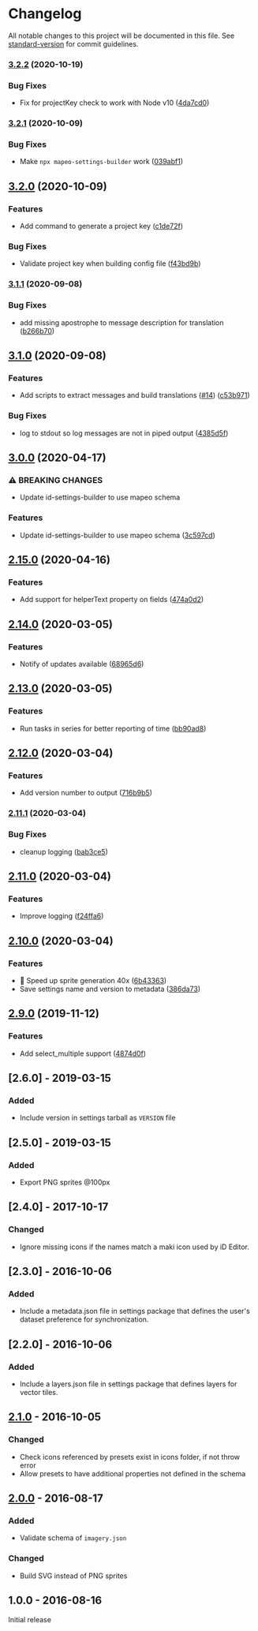 # Changelog

All notable changes to this project will be documented in this file. See [standard-version](https://github.com/conventional-changelog/standard-version) for commit guidelines.

### [3.2.2](https://github.com/digidem/mapeo-settings-builder/compare/v3.2.1...v3.2.2) (2020-10-19)


### Bug Fixes

* Fix for projectKey check to work with Node v10 ([4da7cd0](https://github.com/digidem/mapeo-settings-builder/commit/4da7cd0d7ce483915352891d6941f4ace9b75ece))

### [3.2.1](https://github.com/digidem/mapeo-settings-builder/compare/v3.2.0...v3.2.1) (2020-10-09)


### Bug Fixes

* Make `npx mapeo-settings-builder` work ([039abf1](https://github.com/digidem/mapeo-settings-builder/commit/039abf1d20e0e7bd1d1a6fbd5315d40b88ccb489))

## [3.2.0](https://github.com/digidem/mapeo-settings-builder/compare/v3.1.1...v3.2.0) (2020-10-09)


### Features

* Add command to generate a project key ([c1de72f](https://github.com/digidem/mapeo-settings-builder/commit/c1de72fba9342da68402e1dd05cbe53d14cc0707))


### Bug Fixes

* Validate project key when building config file ([f43bd9b](https://github.com/digidem/mapeo-settings-builder/commit/f43bd9b5978e26606ec064a6e068003cc58a01b7))

### [3.1.1](https://github.com/digidem/mapeo-settings-builder/compare/v3.1.0...v3.1.1) (2020-09-08)


### Bug Fixes

* add missing apostrophe to message description for translation ([b266b70](https://github.com/digidem/mapeo-settings-builder/commit/b266b70b2c751ee37f7b6993f399d5f786d90381))

## [3.1.0](https://github.com/digidem/mapeo-settings-builder/compare/v3.0.0...v3.1.0) (2020-09-08)


### Features

* Add scripts to extract messages and build translations ([#14](https://github.com/digidem/mapeo-settings-builder/issues/14)) ([c53b971](https://github.com/digidem/mapeo-settings-builder/commit/c53b9713cef1c82162644d21376aaf1c17db0742))


### Bug Fixes

* log to stdout so log messages are not in piped output ([4385d5f](https://github.com/digidem/mapeo-settings-builder/commit/4385d5f20328bf7fd500e8b108a505718cc52616))

## [3.0.0](https://github.com/digidem/mapeo-settings-builder/compare/v2.15.0...v3.0.0) (2020-04-17)


### ⚠ BREAKING CHANGES

* Update id-settings-builder to use mapeo schema

### Features

* Update id-settings-builder to use mapeo schema ([3c597cd](https://github.com/digidem/mapeo-settings-builder/commit/3c597cd406704f3b86ff73b834dbb7577b67b268))

## [2.15.0](https://github.com/digidem/mapeo-settings-builder/compare/v2.14.0...v2.15.0) (2020-04-16)


### Features

* Add support for helperText property on fields ([474a0d2](https://github.com/digidem/mapeo-settings-builder/commit/474a0d2e5d70ec6592405526dadf526093f8c46c))

## [2.14.0](https://github.com/digidem/mapeo-settings-builder/compare/v2.13.0...v2.14.0) (2020-03-05)


### Features

* Notify of updates available ([68965d6](https://github.com/digidem/mapeo-settings-builder/commit/68965d607197abafffd741311233f1b56ceb0caa))

## [2.13.0](https://github.com/digidem/mapeo-settings-builder/compare/v2.12.0...v2.13.0) (2020-03-05)


### Features

* Run tasks in series for better reporting of time ([bb90ad8](https://github.com/digidem/mapeo-settings-builder/commit/bb90ad84be7fc3e2e1b43f14beaf1bdedbb4021c))

## [2.12.0](https://github.com/digidem/mapeo-settings-builder/compare/v2.11.1...v2.12.0) (2020-03-04)


### Features

* Add version number to output ([716b9b5](https://github.com/digidem/mapeo-settings-builder/commit/716b9b5ad67f21bfe4606b4f9e4c3cd23acf950e))

### [2.11.1](https://github.com/digidem/mapeo-settings-builder/compare/v2.11.0...v2.11.1) (2020-03-04)


### Bug Fixes

* cleanup logging ([bab3ce5](https://github.com/digidem/mapeo-settings-builder/commit/bab3ce5a28d6f92bb332eea64a5ea697191d4d6a))

## [2.11.0](https://github.com/digidem/mapeo-settings-builder/compare/v2.10.0...v2.11.0) (2020-03-04)


### Features

* Improve logging ([f24ffa6](https://github.com/digidem/mapeo-settings-builder/commit/f24ffa6d18130f55d928beb1597bd838abecff4a))

## [2.10.0](https://github.com/digidem/mapeo-settings-builder/compare/v2.9.0...v2.10.0) (2020-03-04)


### Features

* 🚀 Speed up sprite generation 40x ([6b43363](https://github.com/digidem/mapeo-settings-builder/commit/6b433637440cf78daa6b8d442c9fde0d3a7850ef))
* Save settings name and version to metadata ([386da73](https://github.com/digidem/mapeo-settings-builder/commit/386da73af447d58c1c403af38bce3c8a5260e440))

## [2.9.0](https://github.com/digidem/mapeo-settings-builder/compare/v2.8.0...v2.9.0) (2019-11-12)


### Features

* Add select_multiple support ([4874d0f](https://github.com/digidem/mapeo-settings-builder/commit/4874d0f13297f849fb3ae53c2453ae439efa34c4))

## [2.6.0] - 2019-03-15
### Added
- Include version in settings tarball as `VERSION` file

## [2.5.0] - 2019-03-15
### Added
- Export PNG sprites @100px

## [2.4.0] - 2017-10-17
### Changed
- Ignore missing icons if the names match a maki icon used by iD Editor.

## [2.3.0] - 2016-10-06
### Added
- Include a metadata.json file in settings package that defines the user's
  dataset preference for synchronization.

## [2.2.0] - 2016-10-06
### Added
- Include a layers.json file in settings package that defines layers for vector tiles.

## [2.1.0] - 2016-10-05
### Changed
- Check icons referenced by presets exist in icons folder, if not throw error
- Allow presets to have additional properties not defined in the schema

## [2.0.0] - 2016-08-17
### Added
- Validate schema of `imagery.json`

### Changed
- Build SVG instead of PNG sprites

## 1.0.0 - 2016-08-16

Initial release

[2.1.0]: https://github.com/digidem/mapeo-settings-builder/compare/v2.0.0...v2.1.0
[2.0.0]: https://github.com/digidem/mapeo-settings-builder/compare/v1.0.0...v2.0.0
